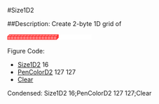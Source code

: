 #Size1D2

##Description: Create 2-byte 1D grid of <width>

![](Size1D2.png)

Figure Code:
- [Size1D2](Size1D2.md) 16
- [PenColorD2](PenColorD2.md) 127 127
- [Clear](Clear.md)

Condensed: Size1D2 16;PenColorD2 127 127;Clear

